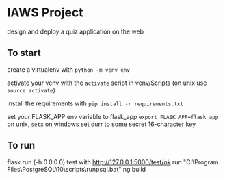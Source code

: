 # IAWS Project
design and deploy a quiz application on the web

## To start
create a virtualenv with `python -m venv env`

activate your venv with the `activate` script in venv/Scripts (on unix use `source activate`)

install the requirements with `pip install -r requirements.txt`

set your FLASK_APP env variable to flask_app `export FLASK_APP=flask_app` on unix, `setx` on windows
set durr to some secret 16-character key

## To run
flask run (-h 0.0.0.0)
test with http://127.0.0.1:5000/test/ok
run "C:\Program Files\PostgreSQL\10\scripts\runpsql.bat"
ng build